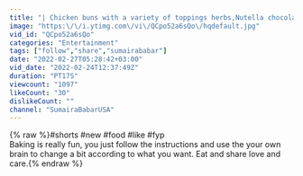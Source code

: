 ```yaml
---
title: "| Chicken buns with a variety of toppings herbs,Nutella chocolate & kolonji | yummiest breakfast"
image: "https:\/\/i.ytimg.com\/vi\/QCpo52a6sQo\/hqdefault.jpg"
vid_id: "QCpo52a6sQo"
categories: "Entertainment"
tags: ["follow","share","sumairababar"]
date: "2022-02-27T05:28:42+03:00"
vid_date: "2022-02-24T12:37:49Z"
duration: "PT17S"
viewcount: "1097"
likeCount: "30"
dislikeCount: ""
channel: "SumairaBabarUSA"
---
```

{% raw %}#shorts #new #food #like #fyp <br />Baking is really fun, you just follow the instructions and use the your own brain to change a bit according to what you want.  Eat and share love and care.{% endraw %}

